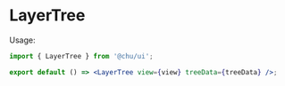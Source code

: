 # LayerTree

Usage:

```jsx
import { LayerTree } from '@chu/ui';

export default () => <LayerTree view={view} treeData={treeData} />;
```
